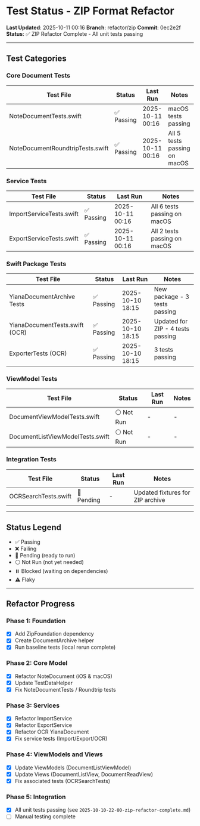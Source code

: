 # Test Status - ZIP Format Refactor

**Last Updated**: 2025-10-11 00:16
**Branch**: refactor/zip
**Commit**: 0ec2e2f
**Status**: ✅ ZIP Refactor Complete - All unit tests passing

---

## Test Categories

### Core Document Tests
| Test File | Status | Last Run | Notes |
|-----------|--------|----------|-------|
| NoteDocumentTests.swift | ✅ Passing | 2025-10-11 00:16 | macOS tests passing |
| NoteDocumentRoundtripTests.swift | ✅ Passing | 2025-10-11 00:16 | All 5 tests passing on macOS |

### Service Tests
| Test File | Status | Last Run | Notes |
|-----------|--------|----------|-------|
| ImportServiceTests.swift | ✅ Passing | 2025-10-11 00:16 | All 6 tests passing on macOS |
| ExportServiceTests.swift | ✅ Passing | 2025-10-11 00:16 | All 2 tests passing on macOS |

### Swift Package Tests
| Test File | Status | Last Run | Notes |
|-----------|--------|----------|-------|
| YianaDocumentArchive Tests | ✅ Passing | 2025-10-10 18:15 | New package - 3 tests passing |
| YianaDocumentTests.swift (OCR) | ✅ Passing | 2025-10-10 18:15 | Updated for ZIP - 4 tests passing |
| ExporterTests (OCR) | ✅ Passing | 2025-10-10 18:15 | 3 tests passing |

### ViewModel Tests
| Test File | Status | Last Run | Notes |
|-----------|--------|----------|-------|
| DocumentViewModelTests.swift | ⚪ Not Run | - | - |
| DocumentListViewModelTests.swift | ⚪ Not Run | - | - |

### Integration Tests
| Test File | Status | Last Run | Notes |
|-----------|--------|----------|-------|
| OCRSearchTests.swift | 🔵 Pending | - | Updated fixtures for ZIP archive |

---

## Status Legend
- ✅ Passing
- ❌ Failing
- 🔵 Pending (ready to run)
- ⚪ Not Run (not yet needed)
- ⏸️ Blocked (waiting on dependencies)
- ⚠️ Flaky

---

## Refactor Progress

### Phase 1: Foundation
- [x] Add ZipFoundation dependency
- [x] Create DocumentArchive helper
- [x] Run baseline tests (local rerun complete)

### Phase 2: Core Model
- [x] Refactor NoteDocument (iOS & macOS)
- [x] Update TestDataHelper
- [x] Fix NoteDocumentTests / Roundtrip tests

### Phase 3: Services
- [x] Refactor ImportService
- [x] Refactor ExportService
- [x] Refactor OCR YianaDocument
- [x] Fix service tests (Import/Export/OCR)

### Phase 4: ViewModels and Views
- [x] Update ViewModels (DocumentListViewModel)
- [x] Update Views (DocumentListView, DocumentReadView)
- [x] Fix associated tests (OCRSearchTests)

### Phase 5: Integration
- [x] All unit tests passing (see `2025-10-10-22-00-zip-refactor-complete.md`)
- [ ] Manual testing complete
